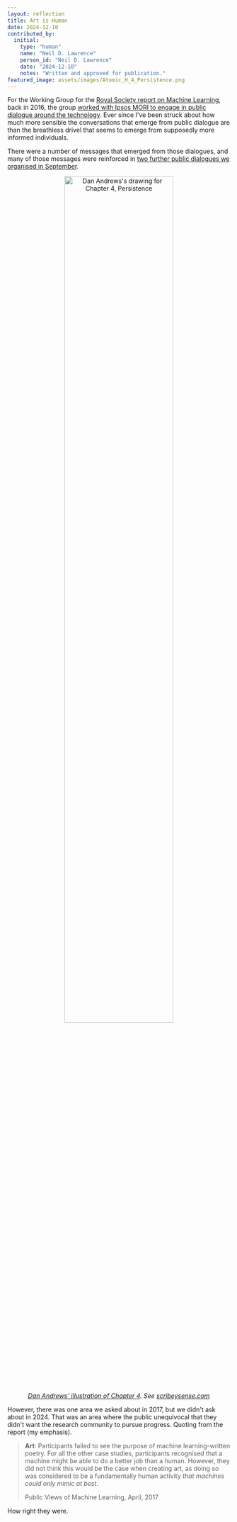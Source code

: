 ```yaml
---
layout: reflection
title: Art is Human
date: 2024-12-10
contributed_by:
  initial:
    type: "human"
    name: "Neil D. Lawrence"
    person_id: "Neil D. Lawrence"
    date: "2024-12-10"
    notes: "Written and approved for publication."
featured_image: assets/images/Atomic_H_4_Persistence.png
---
```


For the Working Group for the [Royal Society report on Machine Learning](https://royalsociety.org/-/media/policy/projects/machine-learning/publications/machine-learning-report.pdf), back in 2016, the group [worked with Ipsos MORI to engage in public dialogue around the technology](https://royalsociety.org/~/media/policy/projects/machine-learning/publications/public-views-of-machine-learning-ipsos-mori.pdf). Ever since I've been struck about how much more sensible the conversations that emerge from public dialogue are than the breathless drivel that seems to emerge from supposedly more informed individuals.

There were a number of messages that emerged from those dialogues, and many of those messages were reinforced in [two further public dialogues we organised in September](https://ai.cam.ac.uk/blog/using-ai-for-public-benefit-insights-from-our-public-dialogues-on-ai-and-the-missions-for-government).

<center>
<img src="/assets/images/Atomic_H_4_Persistence.png" alt="Dan Andrews's drawing for Chapter 4, Persistence" width="70%">

<i>[Dan Andrews' illustration of Chapter 4](/images/dan-andrews-chapter-4/). See <a href="https://scribeysense.com">scribeysense.com</a></i>
</center>

However, there was one area we asked about in 2017, but we didn't ask about in 2024. That was an area where the public unequivocal that they didn't want the research community to pursue progress. Quoting from the report (my emphasis).

> **Art**: Participants failed to see the purpose of machine learning-written poetry. For all the other case studies, participants recognised that a machine might be able to do a better job than a human. However, they did not think this would be the case when creating art, as doing so was considered to be a fundamentally human activity *that machines could only mimic at best*.
> 
> Public Views of Machine Learning, April, 2017

How right they were. 
